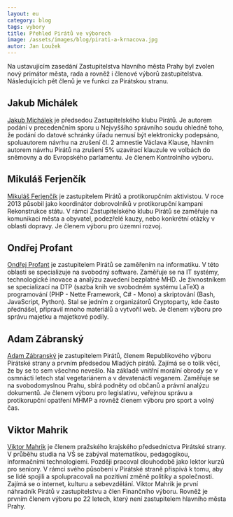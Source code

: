 ```yaml
---
layout: eu
category: blog
tags: vybory
title: Přehled Pirátů ve výborech
image: /assets/images/blog/pirati-a-krnacova.jpg
autor: Jan Loužek
---
```

Na ustavujícím zasedání Zastupitelstva hlavního města Prahy byl zvolen nový primátor města, rada a rovněž i členové výborů zastupitelstva. Následujících pět členů je ve funkci za Pirátskou stranu.

## Jakub Michálek

[Jakub Michálek][1] je předsedou Zastupitelského klubu Pirátů. Je autorem podání v precedenčním sporu u Nejvyššího správního soudu ohledně toho, že podání do datové schránky úřadu nemusí být elektronicky podepsáno, spoluautorem návrhu na zrušení čl. 2 amnestie Václava Klause, hlavním autorem návrhu Pirátů na zrušení 5% uzavírací klauzule ve volbách do sněmovny a do Evropského parlamentu. Je členem Kontrolního výboru.

## Mikuláš Ferjenčík

[Mikuláš Ferjenčík][2] je zastupitelem Pirátů a protikorupčním aktivistou. V roce 2013 působil jako koordinátor dobrovolníků v protikorupční kampani Rekonstrukce státu. V rámci Zastupitelského klubu Pirátů se zaměřuje na komunikaci města a obyvatel, podezřelé kauzy, nebo konkrétní otázky v oblasti dopravy. Je členem výboru pro územní rozvoj. 

## Ondřej Profant

[Ondřej Profant][3] je zastupitelem Pirátů se zaměřením na informatiku. V této oblasti se specializuje na svobodný software. Zaměřuje se na IT systémy, technologické inovace a analýzu zavedení bezplatné MHD. Je živnostníkem se specializací na DTP (sazba knih ve svobodném systému LaTeX) a programování (PHP - Nette Framework, C# - Mono) a skriptování (Bash, JavaScript, Python). Stal se jedním z organizátorů Cryptoparty, kde často přednášel, připravil mnoho materiálů a vytvořil web. Je členem výboru pro správu majetku a majetkové podíly.

## Adam Zábranský

[Adam Zábranský][4] je zastupitelem Pirátů, členem Republikového výboru Pirátské strany a prvním předsedou Mladých pirátů. Zajímá se o tolik věcí, že by se to sem všechno nevešlo. Na základě vnitřní morální obrody se v osmnácti letech stal vegetariánem a v devatenácti veganem. Zaměřuje se na svobodomyslnou Prahu, sbírá podněty od občanů a právní analýzu dokumentů. Je členem výboru pro legislativu, veřejnou správu a protikorupční opatření MHMP a rovněž členem výboru pro sport a volný čas. 

## Viktor Mahrik

[Viktor Mahrik][5] je členem pražského krajského předsednictva Pirátské strany. V průběhu studia na VŠ se zabýval matematikou, pedagogikou, informačními technologiemi. Později pracoval dlouhodobě jako lektor kurzů pro seniory. V rámci svého působení v Pirátské straně přispívá k tomu, aby se lidé spojili a spolupracovali na pozitivní změně politiky a společnosti. Zajímá se o internet, kulturu a sebevzdělání. Viktor Mahrik je první náhradník Pirátů v zastupitelstvu a člen Finančního výboru. Rovněž je prvním členem výboru po 22 letech, který není zastupitelem hlavního města Prahy.

[1]: http://praha.pirati.cz/jakub-michalek.html
[2]: http://praha.pirati.cz/mikulas-ferjencik.html
[3]: http://praha.pirati.cz/ondrej-profant.html
[4]: http://praha.pirati.cz/adam-zabransky.html
[5]: http://praha.pirati.cz/viktor-mahrik.html 

